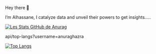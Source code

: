 Hey there 👋

I’m Alhassane, I catalyze data and unveil their powers to get insights.....


[![Les Stats GitHub de Anurag](https://github-readme-stats.vercel.app/api?username=Alhasdata&show_icons=true&theme=radical)](https://github.com/anuraghazra/github-readme-stats)

api/top-langs?username=anuraghazra


[![Top Langs](https://github-readme-stats.vercel.app/api/top-langs/?username=anuraghazra&layout=compact)](https://github.com/anuraghazra/github-readme-stats)




<!--
**Alhasdata/Alhasdata** is a ✨ _special_ ✨ repository because its `README.md` (this file) appears on your GitHub profile.

Here are some ideas to get you started:

- 🔭 I’m currently working on ...
- 🌱 I’m currently learning ...
- 👯 I’m looking to collaborate on ...
- 🤔 I’m looking for help with ...
- 💬 Ask me about ...
- 📫 How to reach me: ...
- 😄 Pronouns: ...
- ⚡ Fun fact: ...
-->
